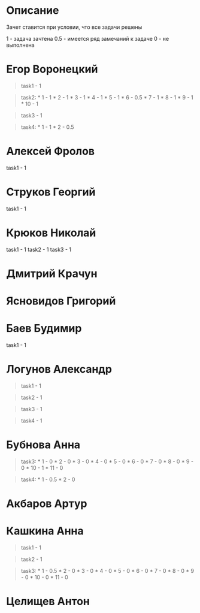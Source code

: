 # Описание #

Зачет ставится при условии, что все задачи решены

1 - задача зачтена
0.5 - имеется ряд замечаний к задаче
0 - не выполнена

# Егор Воронецкий #
> task1 - 1

> task2:
    * 1 - 1
    * 2 - 1
    * 3 - 1
    * 4 - 1
    * 5 - 1
    * 6 - 0.5
    * 7 - 1
    * 8 - 1
    * 9 - 1
    * 10 - 1

> task3 - 1

> task4:
    * 1 - 1
    * 2 - 0.5

# Алексей Фролов #
task1 - 1

# Струков Георгий #
task1 - 1

# Крюков Николай #
task1 - 1
task2 - 1
task3 - 1

# Дмитрий Крачун #

# Ясновидов Григорий #

# Баев Будимир #

task1 - 1

# Логунов Александр #
> task1 - 1

> task2 - 1

> task3 - 1

> task4 - 1

# Бубнова Анна #

> task3:
    * 1 - 0
    * 2 - 0
    * 3 - 0
    * 4 - 0
    * 5 - 0
    * 6 - 0
    * 7 - 0
    * 8 - 0
    * 9 - 0
    * 10 - 1
    * 11 - 0

> task4:
    * 1 - 0.5
    * 2 - 0

# Акбаров Артур #

# Кашкина Анна #
> task1 - 1

> task2 - 1

> task3:
    * 1 - 0.5
    * 2 - 0
    * 3 - 0
    * 4 - 0
    * 5 - 0
    * 6 - 0
    * 7 - 0
    * 8 - 0
    * 9 - 0
    * 10 - 0
    * 11 - 0

# Целищев Антон #